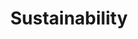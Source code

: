 ---
title: Sustainability
content:
    items:
        '@taxonomy.podcast':
            - 'sustainability'
    limit: 10
    order:
        by: date
        dir: desc
    pagination: '1'
---
